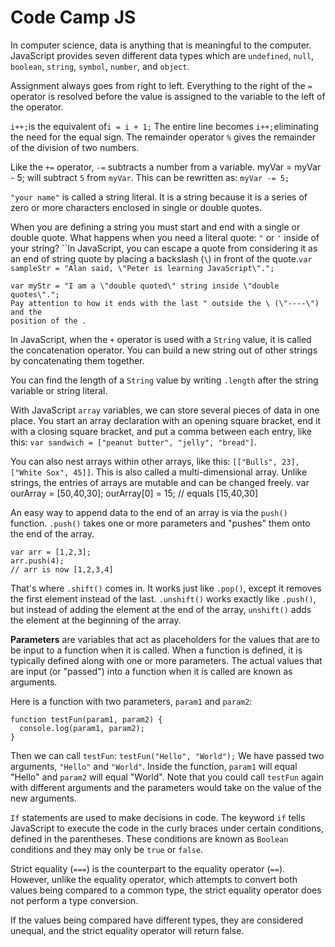 # Code Camp JS

 In computer science, data is anything that is meaningful to the computer. JavaScript provides seven different data types which are `undefined`, `null`, `boolean`, `string`, `symbol`, `number`, and `object`.

Assignment always goes from right to left. Everything to the right of the `=` operator is resolved before the value is assigned to the variable to the left of the operator.

`i++;`is the equivalent of`i = i + 1;`   The entire line becomes `i++;`eliminating the need for the equal sign.  The remainder operator `%` gives the remainder of the division of two numbers.

 Like the `+=` operator, `-=` subtracts a number from a variable. myVar = myVar - 5; will subtract `5` from `myVar`. This can be rewritten as: `myVar -= 5;`

 `"your name"` is called a string literal. It is a string because it is a series of zero or more characters enclosed in single or double quotes.

When you are defining a string you must start and end with a single or double quote. What happens when you need a literal quote: `"` or `'` inside of your string? ``In JavaScript, you can escape a quote from considering it as an end of string quote by placing a backslash \(`\`\) in front of the quote.`var sampleStr = "Alan said, \"Peter is learning JavaScript\".";`

```text
var myStr = "I am a \"double quoted\" string inside \"double quotes\".";
Pay attention to how it ends with the last " outside the \ (\"----\") and the 
position of the .
```

 In JavaScript, when the `+` operator is used with a `String` value, it is called the concatenation operator. You can build a new string out of other strings by concatenating them together.

 You can find the length of a `String` value by writing `.length` after the string variable or string literal.

With JavaScript `array` variables, we can store several pieces of data in one place. You start an array declaration with an opening square bracket, end it with a closing square bracket, and put a comma between each entry, like this: `var sandwich = ["peanut butter", "jelly", "bread"]`.

 You can also nest arrays within other arrays, like this: `[["Bulls", 23], ["White Sox", 45]]`. This is also called a multi-dimensional array. Unlike strings, the entries of arrays are mutable and can be changed freely.                                               var ourArray = \[50,40,30\];           ourArray\[0\] = 15;           // equals \[15,40,30\]

An easy way to append data to the end of an array is via the `push()` function. `.push()` takes one or more parameters and "pushes" them onto the end of the array.

```text
var arr = [1,2,3];
arr.push(4);
// arr is now [1,2,3,4]
```

 That's where `.shift()` comes in. It works just like `.pop()`, except it removes the first element instead of the last.  `.unshift()` works exactly like `.push()`, but instead of adding the element at the end of the array, `unshift()` adds the element at the beginning of the array.

**Parameters** are variables that act as placeholders for the values that are to be input to a function when it is called. When a function is defined, it is typically defined along with one or more parameters. The actual values that are input \(or "passed"\) into a function when it is called are known as arguments.

Here is a function with two parameters, `param1` and `param2`:

```text
function testFun(param1, param2) {
  console.log(param1, param2);
}
```

Then we can call `testFun`: `testFun("Hello", "World");` We have passed two arguments, `"Hello"` and `"World"`. Inside the function, `param1` will equal "Hello" and `param2` will equal "World". Note that you could call `testFun` again with different arguments and the parameters would take on the value of the new arguments.

 `If` statements are used to make decisions in code. The keyword `if` tells JavaScript to execute the code in the curly braces under certain conditions, defined in the parentheses. These conditions are known as `Boolean` conditions and they may only be `true` or `false`.

Strict equality \(`===`\) is the counterpart to the equality operator \(`==`\). However, unlike the equality operator, which attempts to convert both values being compared to a common type, the strict equality operator does not perform a type conversion.

If the values being compared have different types, they are considered unequal, and the strict equality operator will return false.

